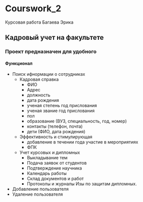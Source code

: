 # Сourswork_2

Курсовая работа Багаева Эрика 

 ## Кадровый учет на факультете
 ### Проект предназначен для удобного 
 
 #### Функционал
 * Поиск ифнормации о сотрудниках
    * Кадровая справка
      * ФИО
       * Адрес
       * должность
       * дата рождения
       * ученая степень год прислования
       * ученая звание год прислования
       * пол
       * образование (ВУЗ, специальность, год, номер)
       * контакты (телефон, почта)
       * дети (ФИО, дата рождения)
     * Эффективность и стимулирующая
       * добавление в течении года участие в мероприятиях
       * ФПК
     * Учет курсовых и дипломных
       * Выкладывание тем 
       * Подача заявок от студентов
       * Подтверждение научника
       * Календарь работы
       * Склад документов и работ
       * Протоколы и журналы Изы по защитам дипломных.
 * Добавление пользователя 
 * Удаление пользователя 
 


 
